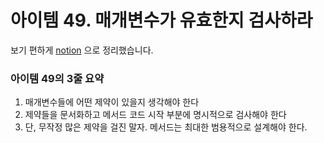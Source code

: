 # 아이템 49. 매개변수가 유효한지 검사하라

보기 편하게 [notion](https://obtainable-poppyseed-72e.notion.site/item-49-1c9a5e09939744749ffdf851a44c5301?pvs=4) 으로 정리했습니다.

### 아이템 49의 3줄 요약
1. 매개변수들에 어떤 제약이 있을지 생각해야 한다
2. 제약들을 문서화하고 메서드 코드 시작 부분에 명시적으로 검사해야 한다
3. 단, 무작정 많은 제약을 걸진 말자. 메서드는 최대한 범용적으로 설계해야 한다.